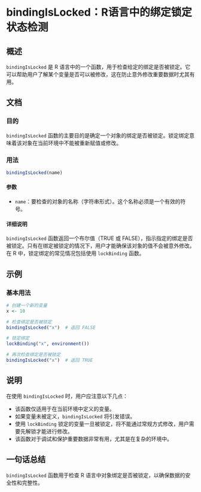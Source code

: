 <!--
Meta Description: # bindingIsLocked：R语言中的绑定锁定状态检测 ## 概述 `bindingIsLocked` 是 R 语言中的一个函数，用于检查给定的绑定是否被锁定。它可以帮助用户了解某个变量是否可以被修改，这在防止意外修改重要数据时尤其有用。 ## 文档 ### 目的 `bindingIsLoc...
Meta Keywords: bindingislocked, lockbinding, name, true, false
-->

# bindingIsLocked：R语言中的绑定锁定状态检测

## 概述
`bindingIsLocked` 是 R 语言中的一个函数，用于检查给定的绑定是否被锁定。它可以帮助用户了解某个变量是否可以被修改，这在防止意外修改重要数据时尤其有用。

## 文档
### 目的
`bindingIsLocked` 函数的主要目的是确定一个对象的绑定是否被锁定。锁定绑定意味着该对象在当前环境中不能被重新赋值或修改。

### 用法
```R
bindingIsLocked(name)
```

#### 参数
- `name`：要检查的对象的名称（字符串形式）。这个名称必须是一个有效的符号。

#### 详细说明
`bindingIsLocked` 函数返回一个布尔值（TRUE 或 FALSE），指示指定的绑定是否被锁定。只有在绑定被锁定的情况下，用户才能确保该对象的值不会被意外修改。在 R 中，锁定绑定的常见情况包括使用 `lockBinding` 函数。

## 示例
### 基本用法
```R
# 创建一个新的变量
x <- 10

# 检查绑定是否被锁定
bindingIsLocked("x")  # 返回 FALSE

# 锁定绑定
lockBinding("x", environment())

# 再次检查绑定是否被锁定
bindingIsLocked("x")  # 返回 TRUE
```

## 说明
在使用 `bindingIsLocked` 时，用户应注意以下几点：
- 该函数仅适用于在当前环境中定义的变量。
- 如果变量未被定义，`bindingIsLocked` 将引发错误。
- 使用 `lockBinding` 锁定的变量一旦被锁定，将不能通过常规方式修改，用户需要先解锁才能进行修改。
- 该函数对于调试和保护重要数据非常有用，尤其是在复杂的环境中。

## 一句话总结
`bindingIsLocked` 函数用于检查 R 语言中对象绑定是否被锁定，以确保数据的安全性和完整性。